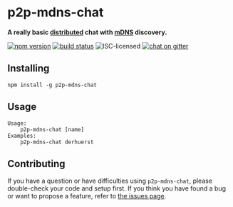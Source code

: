 # p2p-mdns-chat

**A really basic [distributed](https://en.wikipedia.org/wiki/Distributed_computing#Architectures) chat with [mDNS](https://en.wikipedia.org/wiki/Multicast_DNS) discovery.**

[![npm version](https://img.shields.io/npm/v/p2p-mdns-chat.svg)](https://www.npmjs.com/package/p2p-mdns-chat)
[![build status](https://img.shields.io/travis/derhuerst/p2p-mdns-chat.svg)](https://travis-ci.org/derhuerst/p2p-mdns-chat)
![ISC-licensed](https://img.shields.io/github/license/derhuerst/p2p-mdns-chat.svg)
[![chat on gitter](https://badges.gitter.im/derhuerst.svg)](https://gitter.im/derhuerst)


## Installing

```shell
npm install -g p2p-mdns-chat
```


## Usage

```
Usage:
    p2p-mdns-chat [name]
Examples:
    p2p-mdns-chat derhuerst
```


## Contributing

If you have a question or have difficulties using `p2p-mdns-chat`, please double-check your code and setup first. If you think you have found a bug or want to propose a feature, refer to [the issues page](https://github.com/derhuerst/p2p-mdns-chat/issues).
